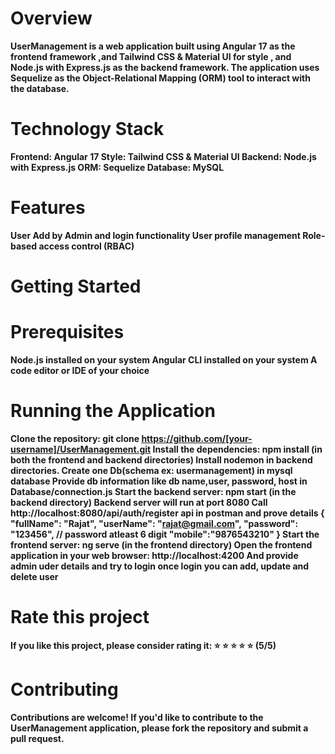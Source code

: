 # Overview
**UserManagement is a web application built using Angular 17 as the frontend framework ,and Tailwind CSS & Material UI for style , and Node.js with Express.js as the backend framework. The application uses Sequelize as the Object-Relational Mapping (ORM) tool to interact with the database.**

# Technology Stack
**Frontend: Angular 17
Style: Tailwind CSS & Material UI
Backend: Node.js with Express.js
ORM: Sequelize
Database: MySQL**

# Features
**User Add by Admin and login functionality
User profile management
Role-based access control (RBAC)**

# Getting Started

# Prerequisites
**Node.js installed on your system
Angular CLI installed on your system
A code editor or IDE of your choice**

# Running the Application
**Clone the repository: git clone https://github.com/[your-username]/UserManagement.git
Install the dependencies: npm install (in both the frontend and backend directories)
Install nodemon in backend directories.
Create one Db(schema ex: usermanagement) in mysql database
Provide db information like db name,user, password, host in Database/connection.js
Start the backend server: npm start (in the backend directory)
Backend server will run at port 8080
Call http://localhost:8080/api/auth/register api in postman and prove details 
{
    "fullName": "Rajat",
    "userName": "rajat@gmail.com",
    "password": "123456", // password atleast 6 digit
    "mobile":"9876543210"
 }
 Start the frontend server: ng serve (in the frontend directory)
 Open the frontend application in your web browser: http://localhost:4200
 And provide admin uder details and try to login once login you can add, update and delete user**




# Rate this project
**If you like this project, please consider rating it:
:star: :star: :star: :star: :star: (5/5)**
# Contributing
**Contributions are welcome! If you'd like to contribute to the UserManagement application, please fork the repository and submit a pull request.**
